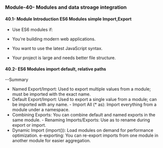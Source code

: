 ### Module-40- Modules and data stroage integration

#### 40.1- Module Introduction ES6 Modules simple Import,Export
- Use ES6 modules if:

- You're building modern web applications.
- You want to use the latest JavaScript syntax.
- Your project is large and needs better file structure.

#### 40.2-  ES6 Modules import default, relative paths
 
  --Summary
   -  Named Export/Import: Used to export multiple values from a module; must be imported with the exact name.
   - Default Export/Import: Used to export a single value from a module; can be imported with any name.
    -  Import All (* as): Import everything from a module under a namespace.
   -  Combining Exports: You can combine default and named exports in the same module.
    - Renaming Imports/Exports: Use as to rename during export or import.
   - Dynamic Import (import()): Load modules on demand for performance optimization.
    e-exporting: You can re-export imports from one module in another module for easier aggregation.
